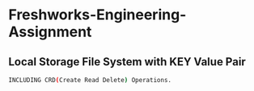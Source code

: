 # Freshworks-Engineering-Assignment 
## Local Storage File System with KEY Value Pair

```bash
INCLUDING CRD(Create Read Delete) Operations.
```
